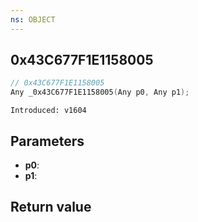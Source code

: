 ```yaml
---
ns: OBJECT
---
```

## 0x43C677F1E1158005

```c
// 0x43C677F1E1158005
Any _0x43C677F1E1158005(Any p0, Any p1);
```

```
Introduced: v1604
```

## Parameters
* **p0**:
* **p1**:

## Return value

